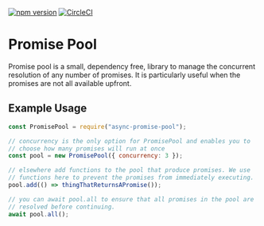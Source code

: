 [![npm version](https://badge.fury.io/js/async-promise-pool.svg)](https://badge.fury.io/js/async-promise-pool) [![CircleCI](https://circleci.com/gh/tommoor/promise-pool.svg?style=svg)](https://circleci.com/gh/tommoor/promise-pool) 

# Promise Pool

Promise pool is a small, dependency free, library to manage the
concurrent resolution of any number of promises. It is particularly useful
when the promises are not all available upfront.

## Example Usage
```javascript
const PromisePool = require("async-promise-pool");

// concurrency is the only option for PromisePool and enables you to 
// choose how many promises will run at once
const pool = new PromisePool({ concurrency: 3 });

// elsewhere add functions to the pool that produce promises. We use
// functions here to prevent the promises from immediately executing.
pool.add(() => thingThatReturnsAPromise());

// you can await pool.all to ensure that all promises in the pool are 
// resolved before continuing.
await pool.all();
```
